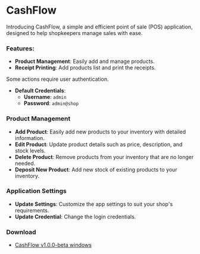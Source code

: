# **CashFlow**

Introducing CashFlow, a simple and efficient point of sale (POS) application, designed to help shopkeepers manage sales with ease.

### Features:
   - **Product Management**:  Easily add and manage products.
   - **Receipt Printing**: Add products list and print the receipts.


Some actions require user authentication.
- **Default Credentials**: 
  - **Username**: `admin`
  - **Password**: `admin@shop`

### Product Management
- **Add Product**: Easily add new products to your inventory with detailed information.
- **Edit Product**: Update product details such as price, description, and stock levels.
- **Delete Product**: Remove products from your inventory that are no longer needed.
- **Deposit New Product**: Add new stock of existing products to your inventory.

### Application Settings
- **Update Settings**: Customize the app settings to suit your shop's requirements.
- **Update Credential**: Change the login credentials.

### Download
- [CashFlow v1.0.0-beta windows](https://github.com/mrxoder/CashFlow/releases/tag/v1.0.0-beta)



